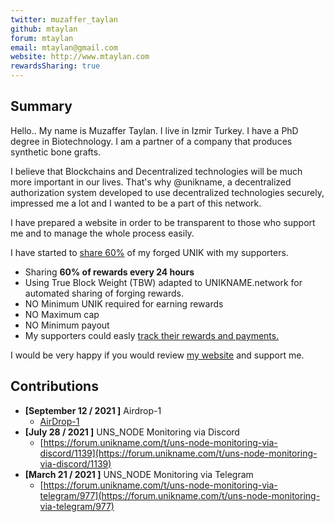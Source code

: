 ```yaml
---
twitter: muzaffer_taylan
github: mtaylan
forum: mtaylan
email: mtaylan@gmail.com
website: http://www.mtaylan.com
rewardsSharing: true
---
```

## Summary

Hello.. My name is Muzaffer Taylan. I live in Izmir Turkey. I have a PhD degree in Biotechnology. I am a partner of a company that produces synthetic bone grafts.

I believe that Blockchains and Decentralized technologies will be much more important in our lives. That's why @unikname, a decentralized authorization system
developed to use decentralized technologies securely, impressed me a lot and I wanted to be a part of this network.

I have prepared a website in order to be transparent to those who support me and to manage the whole process easily.

I have started to [share 60%](http://pool.mtaylan.com:5000/) of my forged UNIK with my supporters.
- Sharing **60% of rewards every 24 hours**
- Using True Block Weight (TBW) adapted to UNIKNAME.network for automated sharing of forging rewards.
- NO Minimum UNIK required for earning rewards
- NO Maximum cap
- NO Minimum payout
- My supporters could easly [track their rewards and payments.](http://pool.mtaylan.com:5000/)

I would be very happy if you would review [my website](http://www.mtaylan.com) and support me.

## Contributions

<!-- detail your contributions -->
- **[September 12 / 2021 ]** Airdrop-1
  - [AirDrop-1](https://twitter.com/muzaffer_taylan/status/1437051296327077894)
- **[July 28 / 2021 ]** UNS_NODE Monitoring via Discord
  - [https://forum.unikname.com/t/uns-node-monitoring-via-discord/1139](https://forum.unikname.com/t/uns-node-monitoring-via-discord/1139)
- **[March 21 / 2021 ]** UNS_NODE Monitoring via Telegram
  - [https://forum.unikname.com/t/uns-node-monitoring-via-telegram/977](https://forum.unikname.com/t/uns-node-monitoring-via-telegram/977)
